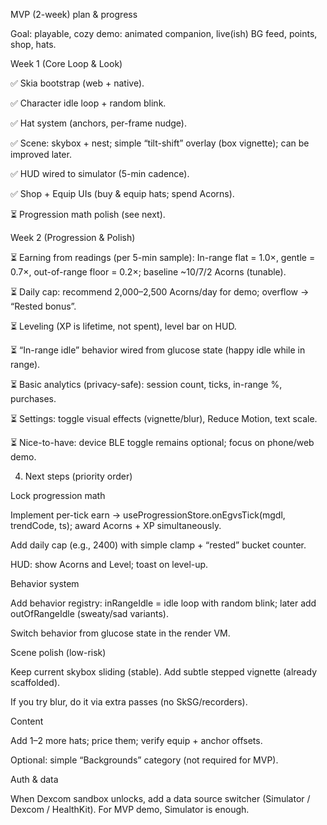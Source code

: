 MVP (2-week) plan & progress

Goal: playable, cozy demo: animated companion, live(ish) BG feed, points, shop, hats.

Week 1 (Core Loop & Look)

✅ Skia bootstrap (web + native).

✅ Character idle loop + random blink.

✅ Hat system (anchors, per-frame nudge).

✅ Scene: skybox + nest; simple “tilt-shift” overlay (box vignette); can be improved later.

✅ HUD wired to simulator (5-min cadence).

✅ Shop + Equip UIs (buy & equip hats; spend Acorns).

⏳ Progression math polish (see next).

Week 2 (Progression & Polish)

⏳ Earning from readings (per 5-min sample):
In-range flat = 1.0×, gentle = 0.7×, out-of-range floor = 0.2×; baseline ~10/7/2 Acorns (tunable).

⏳ Daily cap: recommend 2,000–2,500 Acorns/day for demo; overflow → “Rested bonus”.

⏳ Leveling (XP is lifetime, not spent), level bar on HUD.

⏳ “In-range idle” behavior wired from glucose state (happy idle while in range).

⏳ Basic analytics (privacy-safe): session count, ticks, in-range %, purchases.

⏳ Settings: toggle visual effects (vignette/blur), Reduce Motion, text scale.

⏳ Nice-to-have: device BLE toggle remains optional; focus on phone/web demo.

4) Next steps (priority order)

Lock progression math

Implement per-tick earn → useProgressionStore.onEgvsTick(mgdl, trendCode, ts); award Acorns + XP simultaneously.

Add daily cap (e.g., 2400) with simple clamp + “rested” bucket counter.

HUD: show Acorns and Level; toast on level-up.

Behavior system

Add behavior registry: inRangeIdle = idle loop with random blink; later add outOfRangeIdle (sweaty/sad variants).

Switch behavior from glucose state in the render VM.

Scene polish (low-risk)

Keep current skybox sliding (stable). Add subtle stepped vignette (already scaffolded).

If you try blur, do it via extra <Rect> passes (no SkSG/recorders).

Content

Add 1–2 more hats; price them; verify equip + anchor offsets.

Optional: simple “Backgrounds” category (not required for MVP).

Auth & data

When Dexcom sandbox unlocks, add a data source switcher (Simulator / Dexcom / HealthKit). For MVP demo, Simulator is enough.